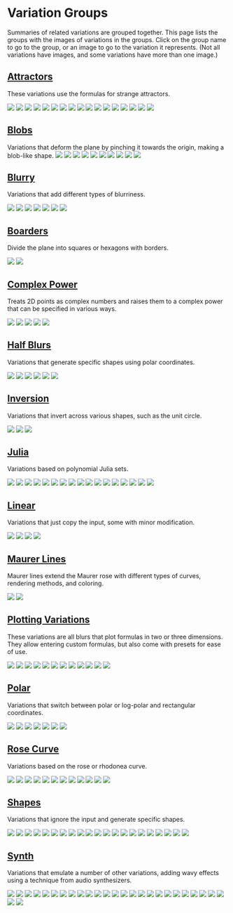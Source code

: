 # Variation Groups

Summaries of related variations are grouped together. This page lists the groups with the images of variations in the groups. Click on the group name to go to the group, or an image to go to the variation it represents. (Not all variations have images, and some variations have more than one image.)

## [Attractors](attractors/attractors.md#Attractors)

These variations use the formulas for strange attractors.

[![](attractors/clifford-1.png)](attractors/attractors.md#clifford_js)
[![](attractors/gingerbread_man-1.png)](attractors/attractors.md#gingerbread_man)
[![](attractors/gumowski_mira-1.png)](attractors/attractors.md#gumowski_mira)
[![](attractors/henon-1.png)](attractors/attractors.md#henon)
[![](attractors/hopalong-1.png)](attractors/attractors.md#hopalong)
[![](attractors/hopalong-2.png)](attractors/attractors.md#hopalong)
[![](attractors/lorenz-1.png)](attractors/attractors.md#lorenz_js)
[![](attractors/lozi-1.png)](attractors/attractors.md#lozi)
[![](attractors/macmillan-1.png)](attractors/attractors.md#macmillan)
[![](attractors/pdj-1.png)](attractors/attractors.md#pdj)
[![](attractors/sattractor3D-1.png)](attractors/attractors.md#sattractor3D)
[![](attractors/sattractor3D-2.png)](attractors/attractors.md#sattractor3D)
[![](attractors/sattractor-1.png)](attractors/attractors.md#sattractor_js)
[![](attractors/sattractor-2.png)](attractors/attractors.md#sattractor_js)
[![](attractors/svensson-1.png)](attractors/attractors.md#svensson_js)
[![](attractors/threeply-1.png)](attractors/attractors.md#threeply)
[![](attractors/threeply-2.png)](attractors/attractors.md#threeply)

## [Blobs](blobs/blobs.md#Blobs)
Variations that deform the plane by pinching it towards the origin, making a blob-like shape.
[![](blobs/blob-1.png)](blobs/blobs.md#blob)
[![](blobs/blob-2.png)](blobs/blobs.md#blob)
[![](blobs/blob2-1.png)](blobs/blobs.md#blob2)
[![](blobs/blob2-2.png)](blobs/blobs.md#blob2)
[![](blobs/blob3D-1.png)](blobs/blobs.md#blob3D)
[![](blobs/blob3D-2.png)](blobs/blobs.md#blob3D)
[![](blobs/flower_db-1.png)](blobs/blobs.md#flower_db)
[![](blobs/flower_db-2.png)](blobs/blobs.md#flower_db)
[![](blobs/rose-1.png)](blobs/blobs.md#rose)
[![](blobs/rose-2.png)](blobs/blobs.md#rose)

## [Blurry](blurry/blurry.md#Blurry)
Variations that add different types of blurriness.

[![](blurry/blur_linear-1.png)](blurry/blurry.md#blur_linear)
[![](blurry/blur_pixelize-1.png)](blurry/blurry.md#blur_pixelize)
[![](blurry/blur_zoom-1.png)](blurry/blurry.md#blur_zoom)
[![](blurry/exblur-1.png)](blurry/blurry.md#exblur)
[![](blurry/noise-1.png)](blurry/blurry.md#noise)
[![](blurry/pixel_flow-1.png)](blurry/blurry.md#pixel_flow)
[![](blurry/radial_blur-1.png)](blurry/blurry.md#radial_blur)

## [Boarders](boarders/boarders.md#Boarders)

Divide the plane into squares or hexagons with borders.

[![](boarders/boarders2-1.png)](boarders/boarders.md#boarders2--pre_boarders2)
[![](boarders/xtrb-1.png)](boarders/boarders.md#xtrb)

## [Complex Power](cpow/cpow.md#Complex-Power)

Treats 2D points as complex numbers and raises them to a complex power that can be specified in various ways.

[![](cpow/cpow-1.png)](cpow/cpow.md#cpow)
[![](cpow/cpow2-1.png)](cpow/cpow.md#cpow2)
[![](cpow/cpow3-1.png)](cpow/cpow.md#cpow3)
[![](cpow/cpow3_wf-1.png)](cpow/cpow.md#cpow3_wf)
[![](cpow/escher-1.png)](cpow/cpow.md#escher)

## [Half Blurs](halfshapes/halfblurs#Half-Blurs)
Variations that generate specific shapes using polar coordinates.

[![](halfshapes/cannabiscurve-1.png)](halfshapes/halfshapes.md#cannabiscurve_wf)
[![](halfshapes/cloverleaf-1.png)](halfshapes/halfshapes.md#cloverleaf_wf)
[![](halfshapes/conic-1.png)](halfshapes/halfshapes.md#conic--conic2)
[![](halfshapes/conic-2.png)](halfshapes/halfshapes.md#conic--conic2)
[![](halfshapes/shape-1.png)](halfshapes/halfshapes.md#shape)
[![](halfshapes/shape-2.png)](halfshapes/halfshapes.md#shape)

## [Inversion](inversion/inversion.md#Inversion)

Variations that invert across various shapes, such as the unit circle.

[![](inversion/d_spherical-1.png)](inversion/inversion.md#d_spherical)
[![](inversion/inversion-1.png)](inversion/inversion.md#inversion-1)
[![](inversion/spherical-1.png)](inversion/inversion.md#spherical)

## [Julia](julia/julia.md#Julia)

Variations based on polynomial Julia sets.

[![](julia/eJulia-1.png)](julia/julia.md#eJulia)
[![](julia/julia3D-1.png)](julia/julia.md#julia3D)
[![](julia/julia3Dq-1.png)](julia/julia.md#julia3Dq)
[![](julia/julia3Dz-1.png)](julia/julia.md#julia3Dz)
[![](julia/juliac-1.png)](julia/julia.md#juliac)
[![](julia/juliacomplex-1.png)](julia/julia.md#juliacomplex)
[![](julia/julian-1.png)](julia/julia.md#julian)
[![](julia/julian-2.png)](julia/julia.md#julian)
[![](julia/julian2-1.png)](julia/julia.md#julian2)
[![](julia/julian2-2.png)](julia/julia.md#julian2)
[![](julia/julian2dc-1.png)](julia/julia.md#julian2dc)
[![](julia/julian3Dx-1.png)](julia/julia.md#julian3Dx)
[![](julia/juliaNab-1.png)](julia/julia.md#juliaNab)
[![](julia/juliaq-1.png)](julia/julia.md#juliaq)
[![](julia/npolar-1.png)](julia/julia.md#npolar)
[![](julia/npolar-2.png)](julia/julia.md#npolar)
[![](julia/phoenix_julia-1.png)](julia/julia.md#phoenix_julia)

## [Linear](linear/linear.md#Linear)

Variations that just copy the input, some with minor modification.

[![](linear/dc_linear-1.png)](linear/linear.md#dc_linear)
[![](linear/dc_linear-2.png)](linear/linear.md#dc_linear)
[![](linear/linear-1.png)](linear/linear.md#linear-1)
[![](linear/linearT-1.png)](linear/linear.md#linearT)

## [Maurer Lines](maurerlines/maurerlines.md#Maurer-Lines)

Maurer lines extend the Maurer rose with different types of curves, rendering methods, and coloring.

[![](maurerlines/maurer_lines-1.png)](maurerlines/maurerlines.md#maurer_lines)
[![](maurerlines/maurer_lines-2.png)](maurerlines/maurerlines.md#maurer_lines)

## [Plotting Variations](plotting/plotting.md#Plotting-variations)

These variations are all blurs that plot formulas in two or three dimensions. They allow entering custom formulas, but also come with presets for ease of use.

[![](plotting/isosfplot3d-1.png)](plotting/plotting.md#isosfplot3d_wf)
[![](plotting/isosfplot3d-2.png)](plotting/plotting.md#isosfplot3d_wf)
[![](plotting/parplot2d-1.png)](plotting/plotting.md#parplot2d_wf)
[![](plotting/parplot2d-2.png)](plotting/plotting.md#parplot2d_wf)
[![](plotting/polarplot2d-1.png)](plotting/plotting.md#polarplot2d_wf)
[![](plotting/polarplot2d-2.png)](plotting/plotting.md#polarplot2d_wf)
[![](plotting/polarplot3d-1.png)](plotting/plotting.md#polarplot3d_wf)
[![](plotting/polarplot3d-2.png)](plotting/plotting.md#polarplot3d_wf)
[![](plotting/yplot2d-1.png)](plotting/plotting.md#yplot2d_wf)
[![](plotting/yplot2d-2.png)](plotting/plotting.md#yplot2d_wf)
[![](plotting/yplot3d-1.png)](plotting/plotting.md#yplot3d_wf)
[![](plotting/yplot3d-2.png)](plotting/plotting.md#yplot3d_wf)

## [Polar](polar/polar.md)

Variations that switch between polar or log-polar and rectangular coordinates.

[![](polar/invpolar-1.png)](polar/polar.md#invpolar)
[![](polar/polar-1.png)](polar/polar.md#polar-1)
[![](polar/polar-2.png)](polar/polar.md#polar-1)
[![](polar/polar2-1.png)](polar/polar.md#polar2)
[![](polar/polar2-2.png)](polar/polar.md#polar2)
[![](polar/unpolar-1.png)](polar/polar.md#unpolar)
[![](polar/unpolar-2.png)](polar/polar.md#unpolar)

## [Rose Curve](rosecurve/rosecurve.md#Variations-Based-on-the-Rose-Curve)

Variations based on the rose or rhodonea curve.

[![](rosecurve/epispiral-1.png)](rosecurve/rosecurve.md#epispiral)
[![](rosecurve/epispiral_wf-1.png)](rosecurve/rosecurve.md#epispiral_wf)
[![](rosecurve/flower-1.png)](rosecurve/rosecurve.md#flower)
[![](rosecurve/flower-2.png)](rosecurve/rosecurve.md#flower)
[![](rosecurve/flower3D-1.png)](rosecurve/rosecurve.md#flower3D)
[![](rosecurve/maurer_rose-1.png)](rosecurve/rosecurve.md#maurer_rose)
[![](rosecurve/maurer_rose-2.png)](rosecurve/rosecurve.md#maurer_rose)
[![](rosecurve/pRose3D-1.png)](rosecurve/rosecurve.md#pRose3D)
[![](rosecurve/pRose3D-2.png)](rosecurve/rosecurve.md#pRose3D)
[![](rosecurve/rhodonea-1.png)](rosecurve/rosecurve.md#rhodonea)
[![](rosecurve/rhodonea-2.png)](rosecurve/rosecurve.md#rhodonea)
[![](rosecurve/rose_wf-1.png)](rosecurve/rosecurve.md#rose_wf)

## [Shapes](shapes/shapes.md#Shapes)

Variations that ignore the input and generate specific shapes.

[![](shapes/blur-1.png)](shapes/shapes.md#blur)
[![](shapes/blur_heart-1.png)](shapes/shapes.md#blur_heart)
[![](shapes/blur3D-1.png)](shapes/shapes.md#blur3D--pre_blur3D)
[![](shapes/chrysanthemum-1.png)](shapes/shapes.md#chrysanthemum)
[![](shapes/circleblur-1.png)](shapes/shapes.md#circleblur)
[![](shapes/gaussian_blur-1.png)](shapes/shapes.md#gaussian_blur)
[![](shapes/nblur-1.png)](shapes/shapes.md#nBlur)
[![](shapes/nblur-2.png)](shapes/shapes.md#nBlur)
[![](shapes/pie-1.png)](shapes/shapes.md#pie)
[![](shapes/pie3D-1.png)](shapes/shapes.md#pie3D)
[![](shapes/primitives_wf-1.png)](shapes/shapes.md#primitives_wf)
[![](shapes/sineblur-1.png)](shapes/shapes.md#sineblur)
[![](shapes/square-1.png)](shapes/shapes.md#square)
[![](shapes/square3D-1.png)](shapes/shapes.md#square3D)
[![](shapes/starblur-1.png)](shapes/shapes.md#starblur)
[![](shapes/starblur-2.png)](shapes/shapes.md#starblur)
[![](shapes/superShape3d-1.png)](shapes/shapes.md#superShape3d)
[![](shapes/superShape3d-2.png)](shapes/shapes.md#superShape3d)
[![](shapes/triangle-1.png)](shapes/shapes.md#triangle)
[![](shapes/waveblur-1.png)](shapes/shapes.md#waveblur_wf)
[![](shapes/xheart_blur-1.png)](shapes/shapes.md#xheart_blur_wf)

## [Synth](synth/synth.md#Synth)

Variations that emulate a number of other variations, adding wavy effects using a technique from audio synthesizers.

[![](synth/synth-0.png)](synth/synth.md#synth-v2)
[![](synth/synth-1.png)](synth/synth.md#synth-v2)
[![](synth/synth-2.png)](synth/synth.md#synth-v2)
[![](synth/synth-3.png)](synth/synth.md#synth-v2)
[![](synth/synth-4.png)](synth/synth.md#synth-v2)
[![](synth/synth-5.png)](synth/synth.md#synth-v2)
[![](synth/synth-6.png)](synth/synth.md#synth-v2)
[![](synth/synth-7.png)](synth/synth.md#synth-v2)
[![](synth/synth-8.png)](synth/synth.md#synth-v2)
[![](synth/synth-9.png)](synth/synth.md#synth-v2)
[![](synth/synth-10.png)](synth/synth.md#synth-v2)
[![](synth/synth-11.png)](synth/synth.md#synth-v2)
[![](synth/synth-12.png)](synth/synth.md#synth-v2)
[![](synth/synth-13.png)](synth/synth.md#synth-v2)
[![](synth/synth-14.png)](synth/synth.md#synth-v2)
[![](synth/synth-15.png)](synth/synth.md#synth-v2)
[![](synth/synth-16.png)](synth/synth.md#synth-v2)
[![](synth/synth-17.png)](synth/synth.md#synth-v2)
[![](synth/synth-18.png)](synth/synth.md#synth-v2)
[![](synth/synth-19.png)](synth/synth.md#synth-v2)
[![](synth/synth-1001.png)](synth/synth.md#synth-v2)
[![](synth/synth-1002.png)](synth/synth.md#synth-v2)
[![](synth/synth-1003png)](synth/synth.md#synth-v2)
[![](synth/synth-1004.png)](synth/synth.md#synth-v2)
[![](synth/synth-1005.png)](synth/synth.md#synth-v2)
[![](synth/synth-1006.png)](synth/synth.md#synth-v2)
[![](synth/synth-1007.png)](synth/synth.md#synth-v2)
